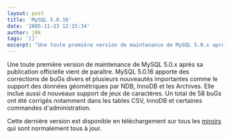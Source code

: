 ```yaml
---
layout: post
title: 'MySQL 5.0.16'
date: '2005-11-23 12:15:34'
author: j0k
tags: '[]'
excerpt: "Une toute première version de maintenance de MySQL 5.0.x après sa publication officielle vient de paraître. MySQL 5.0.16 apporte des corrections de buGs divers et plusieurs nouveautés importantes comme le support des données géométriques par NDB, InnoDB et les Archives. Elle inclue aussi d nouveaux support de jeux de caractères.     \nUn total de 58 buGs ont été      …"
---
```


Une toute première version de maintenance de MySQL 5.0.x après sa publication officielle vient de paraître. MySQL 5.0.16 apporte des corrections de buGs divers et plusieurs nouveautés importantes comme le support des données géométriques par NDB, InnoDB et les Archives. Elle inclue aussi d nouveaux support de jeux de caractères.
Un total de 58 buGs ont été corrigés notamment dans les tables CSV, InnoDB et certaines commandes d'administration.

Cette dernière version est disponible en téléchargement sur tous les [miroirs](http://dev.mysql.com/downloads/mysql/5.0.html) qui sont normalement tous à jour.

